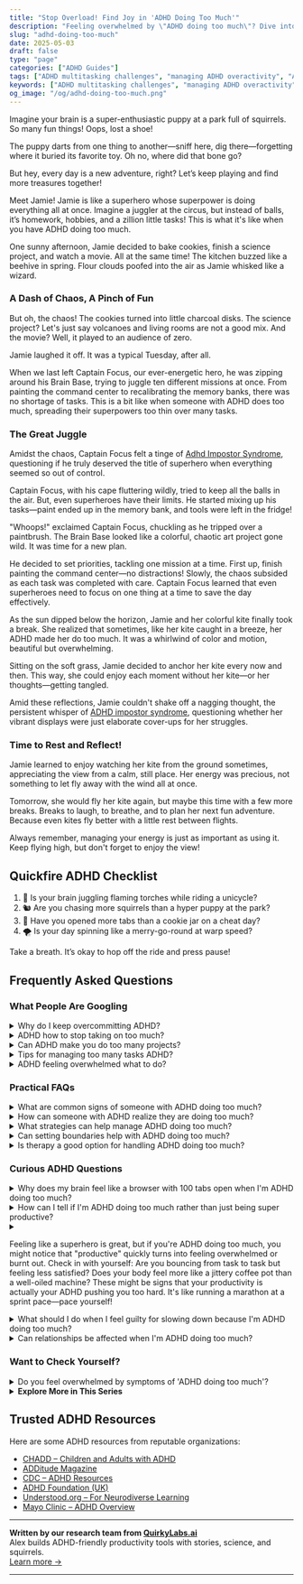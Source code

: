 ```yaml
---
title: "Stop Overload! Find Joy in 'ADHD Doing Too Much'"
description: "Feeling overwhelmed by \"ADHD doing too much\"? Dive into our cozy blog where we understand the whirlwind and help you find calm and clarity in the chaos."
slug: "adhd-doing-too-much"
date: 2025-05-03
draft: false
type: "page"
categories: ["ADHD Guides"]
tags: ["ADHD multitasking challenges", "managing ADHD overactivity", "ADHD productivity tips", "ADHD and task overload", "playful ADHD coping strategies", "ADHD and balancing tasks", "ADHD doing too much"]
keywords: ["ADHD multitasking challenges", "managing ADHD overactivity", "ADHD productivity tips", "ADHD and task overload", "playful ADHD coping strategies", "ADHD and balancing tasks", "ADHD doing too much"]
og_image: "/og/adhd-doing-too-much.png"
---
```


Imagine your brain is a super-enthusiastic puppy at a park full of squirrels. So many fun things! Oops, lost a shoe!

The puppy darts from one thing to another—sniff here, dig there—forgetting where it buried its favorite toy. Oh no, where did that bone go?

But hey, every day is a new adventure, right? Let’s keep playing and find more treasures together!

Meet Jamie! Jamie is like a superhero whose superpower is doing everything all at once. Imagine a juggler at the circus, but instead of balls, it’s homework, hobbies, and a zillion little tasks! This is what it's like when you have ADHD doing too much.

One sunny afternoon, Jamie decided to bake cookies, finish a science project, and watch a movie. All at the same time! The kitchen buzzed like a beehive in spring. Flour clouds poofed into the air as Jamie whisked like a wizard.

### A Dash of Chaos, A Pinch of Fun

But oh, the chaos! The cookies turned into little charcoal disks. The science project? Let's just say volcanoes and living rooms are not a good mix. And the movie? Well, it played to an audience of zero.

Jamie laughed it off. It was a typical Tuesday, after all.

When we last left Captain Focus, our ever-energetic hero, he was zipping around his Brain Base, trying to juggle ten different missions at once. From painting the command center to recalibrating the memory banks, there was no shortage of tasks. This is a bit like when someone with ADHD does too much, spreading their superpowers too thin over many tasks.

### The Great Juggle

Amidst the chaos, Captain Focus felt a tinge of [Adhd Impostor Syndrome](/pages/adhd-impostor-syndrome/), questioning if he truly deserved the title of superhero when everything seemed so out of control.

Captain Focus, with his cape fluttering wildly, tried to keep all the balls in the air. But, even superheroes have their limits. He started mixing up his tasks—paint ended up in the memory bank, and tools were left in the fridge!

"Whoops!" exclaimed Captain Focus, chuckling as he tripped over a paintbrush. The Brain Base looked like a colorful, chaotic art project gone wild. It was time for a new plan.

He decided to set priorities, tackling one mission at a time. First up, finish painting the command center—no distractions! Slowly, the chaos subsided as each task was completed with care. Captain Focus learned that even superheroes need to focus on one thing at a time to save the day effectively.

As the sun dipped below the horizon, Jamie and her colorful kite finally took a break. She realized that sometimes, like her kite caught in a breeze, her ADHD made her do too much. It was a whirlwind of color and motion, beautiful but overwhelming.

Sitting on the soft grass, Jamie decided to anchor her kite every now and then. This way, she could enjoy each moment without her kite—or her thoughts—getting tangled.

Amid these reflections, Jamie couldn't shake off a nagging thought, the persistent whisper of [ADHD impostor syndrome](/pages/adhd-impostor-syndrome/), questioning whether her vibrant displays were just elaborate cover-ups for her struggles.

### Time to Rest and Reflect!

Jamie learned to enjoy watching her kite from the ground sometimes, appreciating the view from a calm, still place. Her energy was precious, not something to let fly away with the wind all at once.

Tomorrow, she would fly her kite again, but maybe this time with a few more breaks. Breaks to laugh, to breathe, and to plan her next fun adventure. Because even kites fly better with a little rest between flights.

Always remember, managing your energy is just as important as using it. Keep flying high, but don't forget to enjoy the view!

## Quickfire ADHD Checklist

1. 🎈 Is your brain juggling flaming torches while riding a unicycle?
2. 🐿️ Are you chasing more squirrels than a hyper puppy at the park?
3. 🍪 Have you opened more tabs than a cookie jar on a cheat day?
4. 🌪️ Is your day spinning like a merry-go-round at warp speed?

Take a breath. It’s okay to hop off the ride and press pause!

## Frequently Asked Questions



### What People Are Googling

<details><summary>Why do I keep overcommitting ADHD?</summary><p>Oh, I completely understand where you’re coming from. When you have ADHD, it’s easy to say "yes" to too many things because everything seems equally urgent or exciting in the moment. Plus, there's often an underlying desire to please others and prove yourself. Remember, it's okay to pause and think it over before committing. Setting boundaries and prioritizing can really help manage that impulse to overcommit, so you can enjoy your commitments without feeling overwhelmed.</p></details>
<details><summary>ADHD how to stop taking on too much?</summary><p>Ah, that's such a common challenge, and you're definitely not alone in feeling overwhelmed! One helpful approach is to start using a priority system. Try listing out your tasks and categorize them into 'must do', 'should do', and 'nice to do.' This way, you can focus on what really needs your attention without spreading yourself too thin. Remember, it's perfectly okay to say no sometimes - protecting your time is protecting your energy!</p></details>
<details><summary>Can ADHD make you do too many projects?</summary><p>Absolutely, it's quite common for folks with ADHD to find themselves juggling multiple projects at once! This happens because the ADHD brain often thrives on the excitement and novelty of new ideas, leading to a burst of enthusiasm when starting something new. It's like your mind is a curious explorer, always looking for the next interesting discovery. If you're noticing this pattern, consider it a sign of your creativity and zest for life, even if it means sometimes needing to find strategies to help manage all those exciting endeavors!</p></details>
<details><summary>Tips for managing too many tasks ADHD?</summary><p>Absolutely, having a lot on your plate can definitely feel overwhelming, especially with ADHD! A good starting point is to break down your tasks into smaller, more manageable chunks. Try using a planner or a digital app to visually organize and prioritize your tasks—it can really help to see things laid out clearly. Also, don’t forget to sprinkle in regular breaks and some time for yourself; it’s crucial for keeping your brain happy and productive!</p></details>
<details><summary>ADHD feeling overwhelmed what to do?</summary><p>Absolutely, feeling overwhelmed is quite common when you're juggling ADHD. First, take a deep breath and give yourself permission to pause; it's okay to need a break. Try breaking down your tasks into smaller, more manageable steps, and tackle them one at a time. Also, don’t hesitate to lean on tools like timers for focused work periods and breaks, or apps designed to help structure your day. Remember, it’s all about finding what strategies work best for you, and it's perfectly fine to take things one step at a time.</p></details>



### Practical FAQs

<details><summary>What are common signs of someone with ADHD doing too much?</summary><p>Absolutely, it's important to recognize when you might be stretching yourself too thin. Common signs that someone with ADHD is doing too much can include feeling overwhelmingly fatigued, increased irritability, and a noticeable drop in productivity. You might also find that tasks which usually feel manageable suddenly seem much harder to accomplish. Remember, it's perfectly okay to take a step back and reassess your commitments; your well-being is incredibly important!</p></details>
<details><summary>How can someone with ADHD realize they are doing too much?</summary><p>Recognizing when you're doing too much can be a bit tricky when you have ADHD, as diving deep into tasks can sometimes feel like the norm. A good sign that you might be overextending yourself is if you start feeling consistently overwhelmed or notice your usual routines are slipping—like missing meals or sleep. It's also helpful to check in with your emotions; feelings of irritability or exhaustion can be your body's way of saying it's time to slow down. Remember, taking a moment to assess your activities and prioritizing self-care isn't a step back but a wise strategy to ensure you can keep moving forward effectively and happily.</p></details>
<details><summary>What strategies can help manage ADHD doing too much?</summary><p>Absolutely, managing the tendency to take on too much can be quite a challenge with ADHD, but there are some cozy and practical strategies to help you. First, try using a visual planner or a digital app to outline your daily or weekly tasks, which can help in prioritizing and realistically scheduling your time. Breaking tasks into smaller, more manageable chunks can also prevent feeling overwhelmed and keep you motivated. Lastly, remember it’s perfectly okay to say 'no' or to delegate tasks when needed—taking care of your needs is not only important, it’s essential.</p></details>
<details><summary>Can setting boundaries help with ADHD doing too much?</summary><p>Absolutely, setting boundaries is a key strategy in managing ADHD, especially when it comes to the tendency to take on too much. By establishing clear boundaries, you create a protective space around your time and energy, which can help in prioritizing and completing tasks more effectively. Think of it as setting up gentle guardrails that keep you on track, helping you to focus on one thing at a time and avoid the overwhelm that often comes with a packed schedule. It’s a caring way to look after your well-being while ensuring you’re not overextending yourself.</p></details>
<details><summary>Is therapy a good option for handling ADHD doing too much?</summary><p>Absolutely, therapy can be a wonderfully supportive option when you're feeling overwhelmed by doing too much due to ADHD. It provides a safe space to explore strategies for managing your time and energy more effectively. Plus, therapists who specialize in ADHD can offer insights and tools tailored specifically to how your brain works. It's like having a guide by your side as you navigate the bustling marketplace of tasks and priorities—helping you to organize them in a way that feels less chaotic and more manageable.</p></details>



### Curious ADHD Questions

<details><summary>Why does my brain feel like a browser with 100 tabs open when I'm ADHD doing too much?</summary><p>Oh, that feeling of having 100 browser tabs open is such a common way to describe the bustling ADHD mind – you're definitely not alone in this! Your brain naturally juggles multiple streams of thoughts, ideas, and sensory inputs all at once, which can feel overwhelming, especially when you're busy. Think of each "tab" as a piece of curiosity or a task that your mind is excitedly hopping between, trying to explore everything at once. A little bit of structure and some prioritizing tricks can help close a few tabs, making things feel a bit more manageable and a lot less crowded up there.</p></details>
<details><summary>How can I tell if I'm ADHD doing too much rather than just being super productive?</summary><p>Ah, that's a great question to ask yourself! It's really common to blur the lines between being super productive and overextending yourself, especially when you have ADHD. A good indicator is to check in with your feelings: are you feeling exhilarated by your productivity, or are you starting to feel burnt out or overwhelmed? Also, consider whether you're still meeting your basic needs like eating properly, sleeping well, and taking breaks—neglecting these can be a sign you're doing too much. Taking a moment to reflect can really help you find that balance.</p></details>
<details><summary><p>Feeling like a superhero is great, but if you're ADHD doing too much, you might notice that "productive" quickly turns into feeling overwhelmed or burnt out. Check in with yourself: Are you bouncing from task to task but feeling less satisfied? Does your body feel more like a jittery coffee pot than a well-oiled machine? These might be signs that your productivity is actually your ADHD pushing you too hard. It's like running a marathon at a sprint pace—pace yourself!</p></summary><p>Absolutely, it can be exhilarating to feel like you're conquering an endless list of tasks, but it's so important to recognize when that burst of superhero energy might actually be your ADHD leading you into overdrive. If you find yourself hopping from one activity to the next without a moment of satisfaction, or if you're feeling more jittery than efficient, it might be time to slow down a bit. Think of managing your tasks like sipping a warm cup of tea, not gulping down an espresso shot! It's all about finding that sustainable pace—your well-being is just as crucial as your productivity.</p></details>
<details><summary>What should I do when I feel guilty for slowing down because I'm ADHD doing too much?</summary><p>Hey there, it's really common to feel that way, but remember, slowing down is actually a crucial part of managing your ADHD effectively. Think of it as recharging your brain's battery to help you function better in the long run. Try to frame "slowing down" as a form of self-care, not a setback. Give yourself permission to rest without guilt—it's not just okay, it's necessary! 🌟</p></details>
<details><summary>Can relationships be affected when I'm ADHD doing too much?</summary><p>Absolutely, your relationships can feel the impact when you're juggling too much, especially with ADHD in the mix. It's like trying to spin several plates at once — occasionally, one might wobble or even fall. It's super important to communicate openly with your loved ones about your limits and needs. They often understand more than you might expect, and finding a balance together can really help ease the pressure.</p></details>



### Want to Check Yourself?

<details><summary>Do you feel overwhelmed by symptoms of 'ADHD doing too much'?</summary><p>Absolutely, feeling overwhelmed when trying to juggle too many tasks at once is a common experience for many with ADHD. It’s like having a browser with too many tabs open all at once, and each one seems equally urgent and demanding your attention. Remember, it’s okay to take a step back, prioritize, and tackle one thing at a time. Be kind to yourself and recognize that managing overwhelm is just part of learning the best ways to work with your ADHD.</p></details>

<script type="application/ld+json">
{
  "@context": "https://schema.org",
  "@type": "FAQPage",
  "mainEntity": [
    {
      "@type": "Question",
      "name": "Why do I keep overcommitting ADHD?",
      "acceptedAnswer": {
        "@type": "Answer",
        "text": "Oh, I completely understand where you\u2019re coming from. When you have ADHD, it\u2019s easy to say \"yes\" to too many things because everything seems equally urgent or exciting in the moment. Plus, there's often an underlying desire to please others and prove yourself. Remember, it's okay to pause and think it over before committing. Setting boundaries and prioritizing can really help manage that impulse to overcommit, so you can enjoy your commitments without feeling overwhelmed."
      }
    },
    {
      "@type": "Question",
      "name": "ADHD how to stop taking on too much?",
      "acceptedAnswer": {
        "@type": "Answer",
        "text": "Ah, that's such a common challenge, and you're definitely not alone in feeling overwhelmed! One helpful approach is to start using a priority system. Try listing out your tasks and categorize them into 'must do', 'should do', and 'nice to do.' This way, you can focus on what really needs your attention without spreading yourself too thin. Remember, it's perfectly okay to say no sometimes - protecting your time is protecting your energy!"
      }
    },
    {
      "@type": "Question",
      "name": "Can ADHD make you do too many projects?",
      "acceptedAnswer": {
        "@type": "Answer",
        "text": "Absolutely, it's quite common for folks with ADHD to find themselves juggling multiple projects at once! This happens because the ADHD brain often thrives on the excitement and novelty of new ideas, leading to a burst of enthusiasm when starting something new. It's like your mind is a curious explorer, always looking for the next interesting discovery. If you're noticing this pattern, consider it a sign of your creativity and zest for life, even if it means sometimes needing to find strategies to help manage all those exciting endeavors!"
      }
    },
    {
      "@type": "Question",
      "name": "Tips for managing too many tasks ADHD?",
      "acceptedAnswer": {
        "@type": "Answer",
        "text": "Absolutely, having a lot on your plate can definitely feel overwhelming, especially with ADHD! A good starting point is to break down your tasks into smaller, more manageable chunks. Try using a planner or a digital app to visually organize and prioritize your tasks\u2014it can really help to see things laid out clearly. Also, don\u2019t forget to sprinkle in regular breaks and some time for yourself; it\u2019s crucial for keeping your brain happy and productive!"
      }
    },
    {
      "@type": "Question",
      "name": "ADHD feeling overwhelmed what to do?",
      "acceptedAnswer": {
        "@type": "Answer",
        "text": "Absolutely, feeling overwhelmed is quite common when you're juggling ADHD. First, take a deep breath and give yourself permission to pause; it's okay to need a break. Try breaking down your tasks into smaller, more manageable steps, and tackle them one at a time. Also, don\u2019t hesitate to lean on tools like timers for focused work periods and breaks, or apps designed to help structure your day. Remember, it\u2019s all about finding what strategies work best for you, and it's perfectly fine to take things one step at a time."
      }
    }
  ]
}
</script>
<script type="application/ld+json">
{
  "@context": "https://schema.org",
  "@type": "Article",
  "author": {
    "@type": "Person",
    "name": "QuirkyLabs",
    "url": "https://quirkylabs.ai/about"
  },
  "headline": "\"Stop Overload! Find Joy in 'ADHD Doing Too Much'\"",
  "mainEntityOfPage": "https://blog.quirkylabs.ai/pages/adhd-doing-too-much/",
  "datePublished": "2025-05-03"
}
</script>
<script type="application/ld+json">
{
  "@context": "https://schema.org",
  "@type": "BreadcrumbList",
  "itemListElement": [
    {
      "@type": "ListItem",
      "position": 1,
      "name": "Home",
      "item": "https://quirkylabs.ai/"
    },
    {
      "@type": "ListItem",
      "position": 2,
      "name": "Blog",
      "item": "https://blog.quirkylabs.ai/"
    },
    {
      "@type": "ListItem",
      "position": 3,
      "name": "\"Stop Overload! Find Joy in 'ADHD Doing Too Much'\"",
      "item": "https://blog.quirkylabs.ai/pages/adhd-doing-too-much/"
    }
  ]
}
</script>

<details>
<summary><strong>Explore More in This Series</strong></summary>

- [Adhd Perfectionism](/pages/adhd-perfectionism/)
- [Adhd Compliment Doubt](/pages/adhd-compliment-doubt/)
- [Adhd Impostor Syndrome](/pages/adhd-impostor-syndrome/)
- [Adhd High Functioning Struggles](/pages/adhd-high-functioning-struggles/)
- [Adhd Validation Hunger](/pages/adhd-validation-hunger/)
- [Adhd Feel Like A Fraud](/pages/adhd-feel-like-a-fraud/)
- [Adhd Working Hard To Fit In](/pages/adhd-working-hard-to-fit-in/)
- [Adhd People Pleasing](/pages/adhd-people-pleasing/)
</details>



## Trusted ADHD Resources

Here are some ADHD resources from reputable organizations:

- [CHADD – Children and Adults with ADHD](https://chadd.org)
- [ADDitude Magazine](https://www.additudemag.com)
- [CDC – ADHD Resources](https://www.cdc.gov/ncbddd/adhd)
- [ADHD Foundation (UK)](https://www.adhdfoundation.org.uk)
- [Understood.org – For Neurodiverse Learning](https://www.understood.org)
- [Mayo Clinic – ADHD Overview](https://www.mayoclinic.org/diseases-conditions/adhd)


---

**Written by our research team from [QuirkyLabs.ai](https://quirkylabs.ai)**  
Alex builds ADHD-friendly productivity tools with stories, science, and squirrels.  
[Learn more →](https://quirkylabs.ai)

---